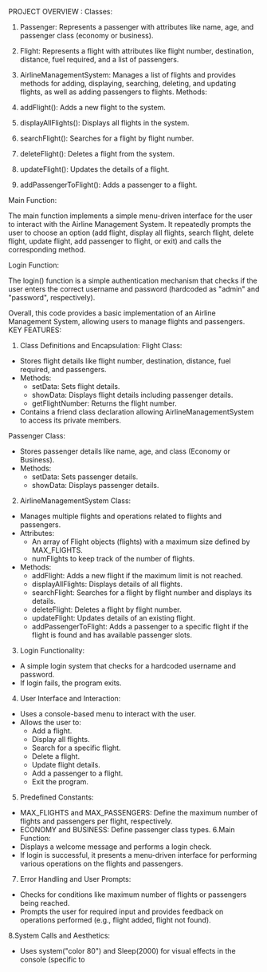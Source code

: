 PROJECT OVERVIEW :
Classes:
1. Passenger: Represents a passenger with attributes like name, age, and passenger class (economy or business).
2. Flight: Represents a flight with attributes like flight number, destination, distance, fuel required, and a list of passengers.
3. AirlineManagementSystem: Manages a list of flights and provides methods for adding, displaying, searching, deleting, and updating flights, as well as adding passengers to flights.
Methods:

1. addFlight(): Adds a new flight to the system.
2. displayAllFlights(): Displays all flights in the system.
3. searchFlight(): Searches for a flight by flight number.
4. deleteFlight(): Deletes a flight from the system.
5. updateFlight(): Updates the details of a flight.
6. addPassengerToFlight(): Adds a passenger to a flight.

Main Function:

The main function implements a simple menu-driven interface for the user to interact with the Airline Management System. It repeatedly prompts the user to choose an option (add flight, display all flights, search flight, delete flight, update flight, add passenger to flight, or exit) and calls the corresponding method.

Login Function:

The login() function is a simple authentication mechanism that checks if the user enters the correct username and password (hardcoded as "admin" and "password", respectively).

Overall, this code provides a basic implementation of an Airline Management System, allowing users to manage flights and passengers.
KEY FEATURES:
1. Class Definitions and Encapsulation:
Flight Class:
  - Stores flight details like flight number, destination, distance, fuel required, and passengers.
  - Methods:
    - setData: Sets flight details.
    - showData: Displays flight details including passenger details.
    - getFlightNumber: Returns the flight number.
  - Contains a friend class declaration allowing AirlineManagementSystem to access its private members.

Passenger Class:
  - Stores passenger details like name, age, and class (Economy or Business).
  - Methods:
    - setData: Sets passenger details.
    - showData: Displays passenger details.
2. AirlineManagementSystem Class:
- Manages multiple flights and operations related to flights and passengers.
- Attributes:
  - An array of Flight objects (flights) with a maximum size defined by MAX_FLIGHTS.
  - numFlights to keep track of the number of flights.
- Methods:
  - addFlight: Adds a new flight if the maximum limit is not reached.
  - displayAllFlights: Displays details of all flights.
  - searchFlight: Searches for a flight by flight number and displays its details.
  - deleteFlight: Deletes a flight by flight number.
  - updateFlight: Updates details of an existing flight.
  - addPassengerToFlight: Adds a passenger to a specific flight if the flight is found and has available passenger slots.
3. Login Functionality:
- A simple login system that checks for a hardcoded username and password.
- If login fails, the program exits.

4. User Interface and Interaction:
- Uses a console-based menu to interact with the user.
- Allows the user to:
  - Add a flight.
  - Display all flights.
  - Search for a specific flight.
  - Delete a flight.
  - Update flight details.
  - Add a passenger to a flight.
  - Exit the program.
5. Predefined Constants:
- MAX_FLIGHTS and MAX_PASSENGERS: Define the maximum number of flights and passengers per flight, respectively.
- ECONOMY and BUSINESS: Define passenger class types.
 6.Main Function:
- Displays a welcome message and performs a login check.
- If login is successful, it presents a menu-driven interface for performing various operations on the flights and passengers.

7. Error Handling and User Prompts:
- Checks for conditions like maximum number of flights or passengers being reached.
- Prompts the user for required input and provides feedback on operations performed (e.g., flight added, flight not found).

8.System Calls and Aesthetics:
- Uses system("color 80") and Sleep(2000) for visual effects in the console (specific to
